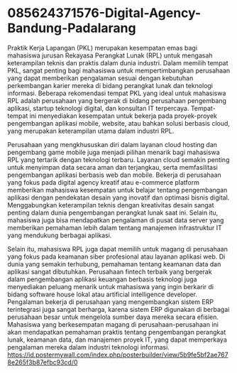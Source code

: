 # 085624371576-Digital-Agency-Bandung-Padalarang
Praktik Kerja Lapangan (PKL) merupakan kesempatan emas bagi mahasiswa jurusan Rekayasa Perangkat Lunak (RPL) untuk mengasah keterampilan teknis dan praktis dalam dunia industri. Dalam memilih tempat PKL, sangat penting bagi mahasiswa untuk mempertimbangkan perusahaan yang dapat memberikan pengalaman sesuai dengan kebutuhan perkembangan karier mereka di bidang perangkat lunak dan teknologi informasi. Beberapa rekomendasi tempat PKL yang ideal untuk mahasiswa RPL adalah perusahaan yang bergerak di bidang perusahaan pengembang aplikasi, startup teknologi digital, dan konsultan IT terpercaya. Tempat-tempat ini menyediakan kesempatan untuk bekerja pada proyek-proyek pengembangan aplikasi mobile, website, atau bahkan solusi berbasis cloud, yang merupakan keterampilan utama dalam industri RPL.

Perusahaan yang mengkhususkan diri dalam layanan cloud hosting dan pengembang game mobile juga menjadi pilihan menarik bagi mahasiswa RPL yang tertarik dengan teknologi terbaru. Layanan cloud semakin penting untuk menyimpan data secara aman dan terjangkau, serta memfasilitasi pengembangan aplikasi berbasis web dan mobile. Bekerja di perusahaan yang fokus pada digital agency kreatif atau e-commerce platform memberikan mahasiswa kesempatan untuk belajar tentang pengembangan aplikasi dengan pendekatan desain yang inovatif dan optimasi bisnis digital. Menggabungkan keterampilan teknis dengan kreativitas desain sangat penting dalam dunia pengembangan perangkat lunak saat ini. Selain itu, mahasiswa juga bisa mendapatkan pengalaman di pusat data server yang memberikan pemahaman lebih dalam tentang manajemen infrastruktur IT yang mendukung berbagai aplikasi.

Selain itu, mahasiswa RPL juga dapat memilih untuk magang di perusahaan yang fokus pada keamanan siber profesional atau layanan aplikasi web. Di dunia yang semakin terhubung, pemahaman tentang keamanan data dan aplikasi sangat dibutuhkan. Perusahaan fintech terbaik yang bergerak dalam pengembangan aplikasi keuangan berbasis teknologi juga menyediakan peluang menarik untuk mahasiswa yang ingin berkarir di bidang software house lokal atau artificial intelligence developer. Pengalaman bekerja di perusahaan yang mengembangkan sistem ERP terintegrasi juga sangat berharga, karena sistem ERP digunakan di berbagai perusahaan besar untuk mengelola sumber daya mereka secara efisien. Mahasiswa yang berkesempatan magang di perusahaan-perusahaan ini akan mendapatkan pemahaman praktis tentang pengembangan perangkat lunak, keamanan data, dan manajemen proyek IT, yang dapat memperkaya pengalaman mereka dalam industri teknologi informasi.
https://id.postermywall.com/index.php/posterbuilder/view/5b9fe5bf2ae7678e265f3b87efbc93cd/0
